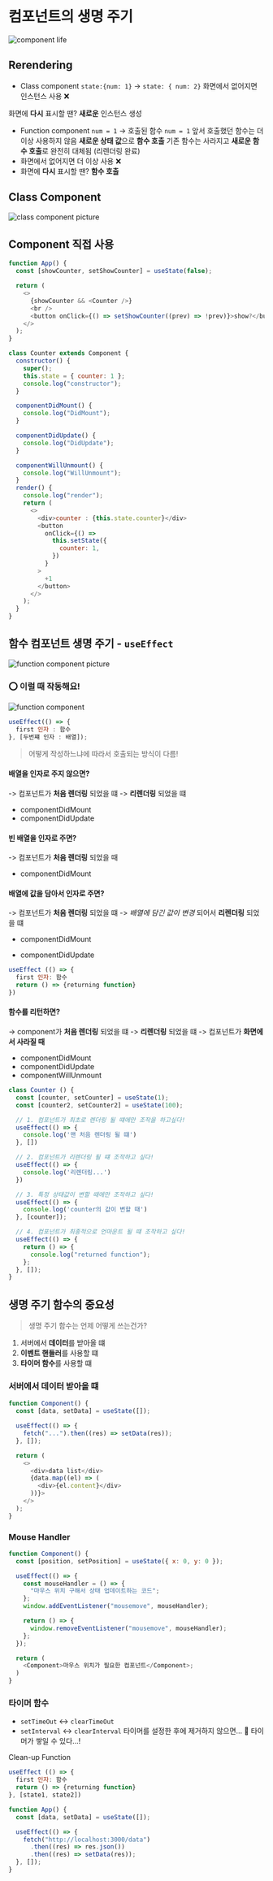 # 컴포넌트의 생명 주기

![component life](./images/Screenshot%202024-11-15%20at%2010.14.55 AM.png)

## Rerendering

- Class component
  `state:{num: 1}` -> `state: { num: 2}`
  화면에서 없어지면 인스턴스 사용 ❌

화면에 **다시** 표시할 땐?
**새로운** 인스턴스 생성

- Function component
  `num = 1` -> 호출된 함수 `num = 1`
  앞서 호출했던 함수는 더이상 사용하지 않음
  **새로운 상태 값**으로 **함수 호출**
  기존 함수는 사라지고 **새로운 함수 호출**로 완전히 대체됨 (리렌더링 완료)
- 화면에서 없어지면 더 이상 사용 ❌
- 화면에 **다시** 표시할 땐? **함수 호출**

## Class Component

![class component picture](./images/Screenshot%202024-11-15%20at%2010.24.21 AM.png)

## Component 직접 사용

```js
function App() {
  const [showCounter, setShowCounter] = useState(false);

  return (
    <>
      {showCounter && <Counter />}
      <br />
      <button onClick={() => setShowCounter((prev) => !prev)}>show?</button>
    </>
  );
}

class Counter extends Component {
  constructor() {
    super();
    this.state = { counter: 1 };
    console.log("constructor");
  }

  componentDidMount() {
    console.log("DidMount");
  }

  componentDidUpdate() {
    console.log("DidUpdate");
  }

  componentWillUnmount() {
    console.log("WillUnmount");
  }
  render() {
    console.log("render");
    return (
      <>
        <div>counter : {this.state.counter}</div>
        <button
          onClick={() =>
            this.setState({
              counter: 1,
            })
          }
        >
          +1
        </button>
      </>
    );
  }
}
```

## 함수 컴포넌트 생명 주기 - `useEffect`

![function component picture](./images/Screenshot%202024-11-15%20at%2010.39.04 AM.png)

### ⭕ 이럴 때 작동해요!

![function component](./images/Screenshot%202024-11-15%20at%2010.51.28 AM.png)

```js
useEffect(() => {
  first 인자 : 함수
}, [두번쨰 인자 : 배열]);
```

> 어떻게 작성하느냐에 따라서 호출되는 방식이 다름!

#### 배열을 인자로 주지 않으면?

-> 컴포넌트가 **처음 렌더링** 되었을 떄
-> **리렌더링** 되었을 떄

- componentDidMount
- componentDidUpdate

#### 빈 배열을 인자로 주면?

-> 컴포넌트가 **처음 렌더링** 되었을 때

- componentDidMount

#### 배열에 값을 담아서 인자로 주면?

-> 컴포넌트가 **처음 렌더링** 되었을 떄
-> _배열에 담긴 값이 변경_ 되어서 **리렌더링** 되었을 떄

- componentDidMount

- componentDidUpdate

```js
useEffect (() => {
  first 인자: 함수
  return () => {returning function}
})
```

#### 함수를 리턴하면?

-> component가 **처음 렌더링** 되었을 떄
-> **리렌더링** 되었을 떄
-> 컴포넌트가 **화면에서 사라질 때**

- componentDidMount
- componentDidUpdate
- componentWillUnmount

```js
class Counter () {
  const [counter, setCounter] = useState(1);
  const [counter2, setCounter2] = useState(100);

  // 1. 컴포넌트가 최초로 렌더링 될 떄에만 조작을 하고싶다!
  useEffect(() => {
    console.log('맨 처음 렌더링 될 떄')
  }, [])

  // 2. 컴포넌트가 리렌더링 될 떄 조작하고 싶다!
  useEffect(() => {
    console.log('리렌더링...')
  })

  // 3. 특정 상태값이 변할 때에만 조작하고 싶다!
  useEffect(() => {
    console.log('counter의 값이 변할 때')
  }, [counter]);

  // 4. 컴포넌트가 최종적으로 언마운트 될 떄 조작하고 싶다!
  useEffect(() => {
    return () => {
      console.log("returned function");
    };
  }, []);
}
```

## 생명 주기 함수의 중요성

> 생명 주기 함수는 언제 어떻게 쓰는건가?

1. 서버에서 **데이터**를 받아올 떄
2. **이벤트 핸들러**를 사용할 떄
3. **타이머 함수**를 사용할 떄

### 서버에서 데이터 받아올 떄

```js
function Component() {
  const [data, setData] = useState([]);

  useEffect(() => {
    fetch("...").then((res) => setData(res));
  }, []);

  return (
    <>
      <div>data list</div>
      {data.map((el) => (
        <div>{el.content}</div>
      ))}>
    </>
  );
}
```

### Mouse Handler

```js
function Component() {
  const [position, setPosition] = useState({ x: 0, y: 0 });

  useEffect(() => {
    const mouseHandler = () => {
      "마우스 위치 구해서 상태 업데이트하는 코드";
    };
    window.addEventListener("mousemove", mouseHandler);

    return () => {
      window.removeEventListener("mousemove", mouseHandler);
    };
  });

  return (
    <Component>마우스 위치가 필요한 컴포넌트</Component>;
  )
}
```

### 타이머 함수

- `setTimeOut` ↔️ `clearTimeOut`
- `setInterval` ↔️ `clearInterval`
  타이머를 설정한 후에 제거하지 않으면... 🤯 타이머가 쌓일 수 있다...!

Clean-up Function

```js
useEffect (() => {
  first 인자: 함수
  return () => {returning function}
}, [state1, state2])
```

```js
function App() {
  const [data, setData] = useState([]);

  useEffect(() => {
    fetch("http://localhost:3000/data")
      .then((res) => res.json())
      .then((res) => setData(res));
  }, []);
}
```
